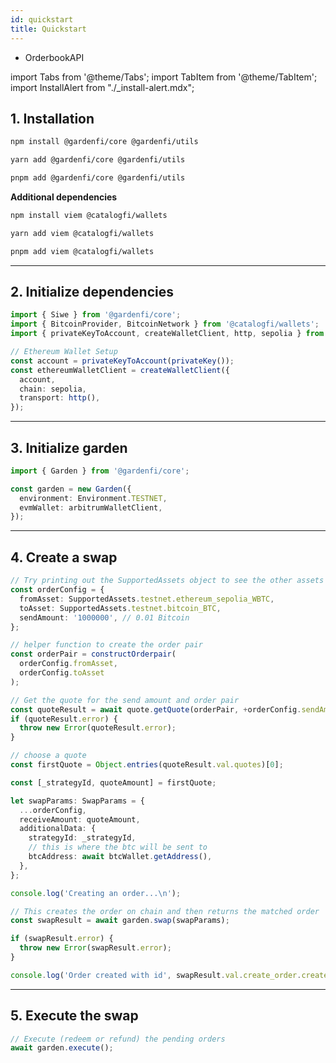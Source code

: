 ```yaml
---
id: quickstart
title: Quickstart
---
```


- OrderbookAPI

import Tabs from '@theme/Tabs';
import TabItem from '@theme/TabItem';
import InstallAlert from "./\_install-alert.mdx";

## 1. Installation

<Tabs>

<TabItem value="npm" label="npm">

```bash
npm install @gardenfi/core @gardenfi/utils
```

</TabItem>

<TabItem value="yarn" label="yarn">

```bash
yarn add @gardenfi/core @gardenfi/utils
```

</TabItem>

<TabItem value="pnpm" label="pnpm">

```bash
pnpm add @gardenfi/core @gardenfi/utils
```

</TabItem>

</Tabs>

**Additional dependencies**

<Tabs>

<TabItem value="npm" label="npm">

```bash
npm install viem @catalogfi/wallets
```

</TabItem>

<TabItem value="yarn" label="yarn">

```bash
yarn add viem @catalogfi/wallets
```

</TabItem>

<TabItem value="pnpm" label="pnpm">

```bash
pnpm add viem @catalogfi/wallets
```

</TabItem>

</Tabs>

---

## 2. Initialize dependencies

```typescript
import { Siwe } from '@gardenfi/core';
import { BitcoinProvider, BitcoinNetwork } from '@catalogfi/wallets';
import { privateKeyToAccount, createWalletClient, http, sepolia } from 'viem';

// Ethereum Wallet Setup
const account = privateKeyToAccount(privateKey());
const ethereumWalletClient = createWalletClient({
  account,
  chain: sepolia,
  transport: http(),
});
```

---

## 3. Initialize garden

```typescript
import { Garden } from '@gardenfi/core';

const garden = new Garden({
  environment: Environment.TESTNET,
  evmWallet: arbitrumWalletClient,
});
```

---

## 4. Create a swap

```typescript
// Try printing out the SupportedAssets object to see the other assets you can use
const orderConfig = {
  fromAsset: SupportedAssets.testnet.ethereum_sepolia_WBTC,
  toAsset: SupportedAssets.testnet.bitcoin_BTC,
  sendAmount: '1000000', // 0.01 Bitcoin
};

// helper function to create the order pair
const orderPair = constructOrderpair(
  orderConfig.fromAsset,
  orderConfig.toAsset
);

// Get the quote for the send amount and order pair
const quoteResult = await quote.getQuote(orderPair, +orderConfig.sendAmount);
if (quoteResult.error) {
  throw new Error(quoteResult.error);
}

// choose a quote
const firstQuote = Object.entries(quoteResult.val.quotes)[0];

const [_strategyId, quoteAmount] = firstQuote;

let swapParams: SwapParams = {
  ...orderConfig,
  receiveAmount: quoteAmount,
  additionalData: {
    strategyId: _strategyId,
    // this is where the btc will be sent to
    btcAddress: await btcWallet.getAddress(),
  },
};

console.log('Creating an order...\n');

// This creates the order on chain and then returns the matched order
const swapResult = await garden.swap(swapParams);

if (swapResult.error) {
  throw new Error(swapResult.error);
}

console.log('Order created with id', swapResult.val.create_order.create_id);
```

---

## 5. Execute the swap

```typescript
// Execute (redeem or refund) the pending orders
await garden.execute();
```
